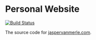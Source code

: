 # Personal Website

[![Build Status](https://dev.azure.com/jmerle/personal-website/_apis/build/status/Build?branchName=master)](https://dev.azure.com/jmerle/personal-website/_build/latest?definitionId=18&branchName=master)

The source code for [jaspervanmerle.com](https://jaspervanmerle.com/).
